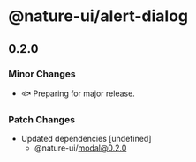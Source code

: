 # @nature-ui/alert-dialog

## 0.2.0

### Minor Changes

- 🐟 Preparing for major release.

### Patch Changes

- Updated dependencies [undefined]
  - @nature-ui/modal@0.2.0
